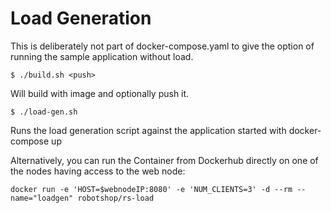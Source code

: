 # Load Generation

This is deliberately not part of docker-compose.yaml to give the option of running the sample application without load.

    $ ./build.sh <push>

Will build with image and optionally push it.

    $ ./load-gen.sh

Runs the load generation script against the application started with docker-compose up

Alternatively, you can run the Container from Dockerhub directly on one of the nodes having access to the web node:

`docker run -e 'HOST=$webnodeIP:8080' -e 'NUM_CLIENTS=3' -d --rm --name="loadgen" robotshop/rs-load`
